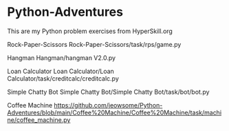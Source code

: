 # Python-Adventures

This are my Python problem exercises from HyperSkill.org

Rock-Paper-Scissors
Rock-Paper-Scissors/task/rps/game.py

Hangman
Hangman/hangman V2.0.py

Loan Calculator 
Loan Calculator/Loan Calculator/task/creditcalc/creditcalc.py

Simple Chatty Bot
Simple Chatty Bot/Simple Chatty Bot/task/bot/bot.py

Coffee Machine
https://github.com/jeowsome/Python-Adventures/blob/main/Coffee%20Machine/Coffee%20Machine/task/machine/coffee_machine.py
